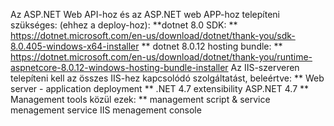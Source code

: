 Az ASP.NET Web API-hoz és az ASP.NET web APP-hoz 
telepíteni szükséges:
(ehhez a deploy-hoz):
**dotnet 8.0 SDK: **
https://dotnet.microsoft.com/en-us/download/dotnet/thank-you/sdk-8.0.405-windows-x64-installer
** dotnet 8.0.12 hosting bundle: **
https://dotnet.microsoft.com/en-us/download/dotnet/thank-you/runtime-aspnetcore-8.0.12-windows-hosting-bundle-installer
Az IIS-szerveren telepíteni kell az összes IIS-hez kapcsolódó szolgáltatást, beleértve:
** Web server - application deployment **
.NET 4.7 extensibility
ASP.NET 4.7
** Management tools közül ezek: **
management script & service
menagement service
IIS menagement console
